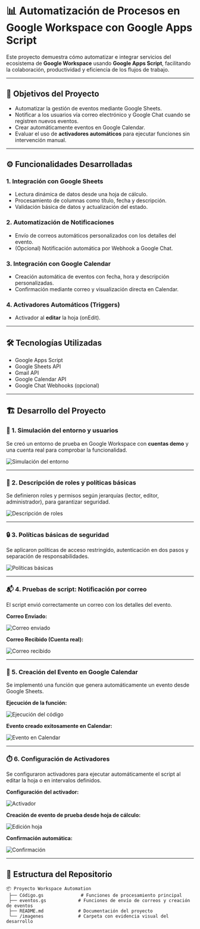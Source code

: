 # 📊 Automatización de Procesos en Google Workspace con Google Apps Script

Este proyecto demuestra cómo automatizar e integrar servicios del ecosistema de **Google Workspace** usando **Google Apps Script**, facilitando la colaboración, productividad y eficiencia de los flujos de trabajo.

---

## 📌 Objetivos del Proyecto

- Automatizar la gestión de eventos mediante Google Sheets.
- Notificar a los usuarios vía correo electrónico y Google Chat cuando se registren nuevos eventos.
- Crear automáticamente eventos en Google Calendar.
- Evaluar el uso de **activadores automáticos** para ejecutar funciones sin intervención manual.

---

## ⚙️ Funcionalidades Desarrolladas

### 1. Integración con Google Sheets
- Lectura dinámica de datos desde una hoja de cálculo.
- Procesamiento de columnas como título, fecha y descripción.
- Validación básica de datos y actualización del estado.

### 2. Automatización de Notificaciones
- Envío de correos automáticos personalizados con los detalles del evento.
- (Opcional) Notificación automática por Webhook a Google Chat.

### 3. Integración con Google Calendar
- Creación automática de eventos con fecha, hora y descripción personalizadas.
- Confirmación mediante correo y visualización directa en Calendar.

### 4. Activadores Automáticos (Triggers)
- Activador al **editar** la hoja (onEdit).

---

## 🛠️ Tecnologías Utilizadas

- Google Apps Script
- Google Sheets API
- Gmail API
- Google Calendar API
- Google Chat Webhooks (opcional)
  
---

## 🏗️ Desarrollo del Proyecto

### 🔧 1. Simulación del entorno y usuarios

Se creó un entorno de prueba en Google Workspace con **cuentas demo** y una cuenta real para comprobar la funcionalidad.

![Simulación del entorno](./images/simulacion_entorno.png)

---

### 🔐 2. Descripción de roles y políticas básicas

Se definieron roles y permisos según jerarquías (lector, editor, administrador), para garantizar seguridad.

![Descripción de roles](./images/Descripcion_roles.png)

---

### 🔒 3. Políticas básicas de seguridad

Se aplicaron políticas de acceso restringido, autenticación en dos pasos y separación de responsabilidades.

![Políticas básicas](./imagenes/images/politicas_basicas.png)

---

### 📬 4. Pruebas de script: Notificación por correo

El script envió correctamente un correo con los detalles del evento.

**Correo Enviado:**

![Correo enviado](./images/correo_enviado.png)

**Correo Recibido (Cuenta real):**

![Correo recibido](./images/notificacion_roles.jpg)

---

### 📅 5. Creación del Evento en Google Calendar

Se implementó una función que genera automáticamente un evento desde Google Sheets.

**Ejecución de la función:**

![Ejecución del código](./images/evento_ceado01.png)

**Evento creado exitosamente en Calendar:**

![Evento en Calendar](./images/evento_creado.png)

---

### ⏱️ 6. Configuración de Activadores

Se configuraron activadores para ejecutar automáticamente el script al editar la hoja o en intervalos definidos.

**Configuración del activador:**

![Activador](./images/activador_evento.png)

**Creación de evento de prueba desde hoja de cálculo:**

![Edición hoja](./images/evento_prueba_activador.png)

**Confirmación automática:**

![Confirmación](./images/confirmacion_activador_evento.png)

---

## 📁 Estructura del Repositorio

```plaintext
📦 Proyecto Workspace Automation
 ├── Código.gs              # Funciones de procesamiento principal
 ├── eventos.gs            # Funciones de envío de correos y creación de eventos
 ├── README.md             # Documentación del proyecto
 └── /imagenes             # Carpeta con evidencia visual del desarrollo

